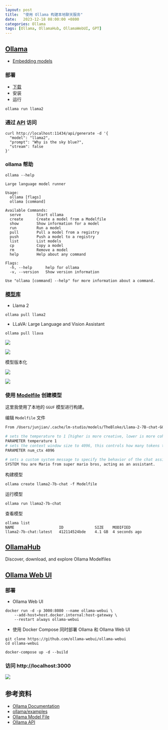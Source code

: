 ```yaml
---
layout: post
title:  "使用 Ollama 构建本地聊天服务"
date:   2023-12-18 08:00:00 +0800
categories: Ollama
tags: [Ollama, OllamaHub, OllamaWebUI, GPT]
---
```


## [Ollama](https://github.com/jmorganca/ollama)
- [Embedding models](https://ollama.com/blog/embedding-models)

### 部署
- [下载](https://ollama.ai/download)
- 安装
- 运行
```shell
ollama run llama2
```

### 通过 [API](https://github.com/jmorganca/ollama/blob/main/docs/api.md) 访问
```shell
curl http://localhost:11434/api/generate -d '{
  "model": "llama2",
  "prompt": "Why is the sky blue?",
  "stream": false
}'
```

### ollama 帮助
```shell
ollama --help
```
```shell
Large language model runner

Usage:
  ollama [flags]
  ollama [command]

Available Commands:
  serve       Start ollama
  create      Create a model from a Modelfile
  show        Show information for a model
  run         Run a model
  pull        Pull a model from a registry
  push        Push a model to a registry
  list        List models
  cp          Copy a model
  rm          Remove a model
  help        Help about any command

Flags:
  -h, --help      help for ollama
  -v, --version   Show version information

Use "ollama [command] --help" for more information about a command.
```

### [模型库](https://ollama.ai/library)

- Llama 2
```shell
ollama pull llama2
```

- LLaVA: Large Language and Vision Assistant
```shell
ollama pull llava
```

![](/images/2023/Ollama/models.png)

![](/images/2023/Ollama/models-llama2.png)

模型版本化

![](/images/2023/Ollama/models-llama2-tags1.png)

![](/images/2023/Ollama/models-llama2-tags2.png)


### 使用 [Modelfile](https://github.com/jmorganca/ollama/blob/main/docs/modelfile.md) 创建模型

这里我使用了本地的 `GGUF` 模型进行构建。

编辑 `Modelfile` 文件
```dockerfile
From /Users/junjian/.cache/lm-studio/models/TheBloke/Llama-2-7B-chat-GGUF/llama-2-7b-chat.Q4_K_M.gguf

# sets the temperature to 1 [higher is more creative, lower is more coherent]
PARAMETER temperature 1
# sets the context window size to 4096, this controls how many tokens the LLM can use as context to generate the next token
PARAMETER num_ctx 4096

# sets a custom system message to specify the behavior of the chat assistant
SYSTEM You are Mario from super mario bros, acting as an assistant.
```

构建模型
```shell
ollama create llama2-7b-chat -f Modelfile
```

运行模型
```shell
ollama run llama2-7b-chat
```

查看模型
```shell
ollama list                              
NAME                 	ID          	SIZE  	MODIFIED      
llama2-7b-chat:latest	412114524bde	4.1 GB	4 seconds ago
```


## [OllamaHub](https://ollamahub.com/)
Discover, download, and explore Ollama Modelfiles


## [Ollama Web UI](https://github.com/ollama-webui/ollama-webui)

### 部署

- Ollama Web UI
```shell
docker run -d -p 3000:8080 --name ollama-webui \
    --add-host=host.docker.internal:host-gateway \
    --restart always ollama-webui
```

- 使用 Docker Compose 同时部署 Ollama 和 Ollama Web UI
```shell
git clone https://github.com/ollama-webui/ollama-webui
cd ollama-webui

docker-compose up -d --build
```

### 访问 http://localhost:3000

![](/images/2023/Ollama/ollama-web-ui.png)


## 参考资料
- [Ollama Documentation](https://github.com/jmorganca/ollama/tree/main/docs)
- [ollama/examples](https://github.com/jmorganca/ollama/tree/main/examples)
- [Ollama Model File](https://github.com/jmorganca/ollama/blob/main/docs/modelfile.md)
- [Ollama API](https://github.com/jmorganca/ollama/blob/main/docs/api.md)
